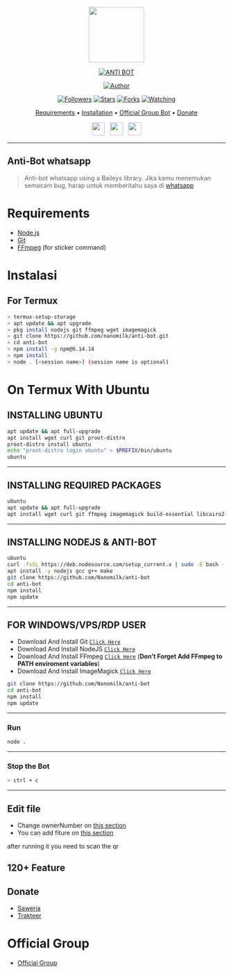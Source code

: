<p align="center">
<img src="https://media1.giphy.com/media/tXwHTbQuyjo1q/giphy.gif" width="128" height="128"/>


</p>
<p align="center">
<a href="#"><img title="ANTI BOT" src="https://img.shields.io/badge/ANTI BOT-green?colorA=%23ff0000&colorB=%23017e40&style=for-the-badge"></a>
</p>
<p align="center">
<a href="https://github.com/nanomilk/anti-bot"><img title="Author" src="https://img.shields.io/badge/Author-Nanomilk-red.svg?style=for-the-badge&logo=github"></a>
</p>
<p align="center">
<a href="https://github.com/nanomilk/anti-bot"><img title="Followers" src="https://img.shields.io/github/followers/nanomilk?color=blue&style=flat-square"></a>
<a href="https://github.com/nanomilk/anti-bot"><img title="Stars" src="https://img.shields.io/github/stars/nanomilk/anti-bot?color=red&style=flat-square"></a>
<a href="https://github.com/nanomilk/anti-bot/network/members"><img title="Forks" src="https://img.shields.io/github/forks/nanomilk/anti-bot?color=red&style=flat-square"></a>
<a href="https://github.com/nanomilk/anti-bot/watchers"><img title="Watching" src="https://img.shields.io/github/watchers/nanomilk/anti-bot?label=Watchers&color=blue&style=flat-square"></a>
</p>

<p align="center">
  <a href="https://github.com/nanomilk/anti-bot#requirements">Requirements</a> •
  <a href="https://github.com/nanomilk/anti-bot#instalasi">Installation</a> •
  <a href="https://github.com/nanomilk/anti-bot#Official-Group"> Official Group Bot</a> •
  <a href="https://github.com/nanomilk/anti-bot#donate">Donate</a>

<p align='center'>
   <a href="https://instagram.com/ghost19_ui"><img height="30" src="https://github.com/TobyG74/TobyG74/blob/main/instagram.jpg?raw=true"></a>&nbsp;&nbsp;
   <a href="https://www.facebook.com/rashidsire"><img height="30" src="https://github.com/TobyG74/TobyG74/blob/main/facebook.png?raw=true"></a>&nbsp;&nbsp;
   <a href="https://wa.me/6282331033919?text=hello"><img height="30" src="https://encrypted-tbn0.gstatic.com/images?q=tbn:ANd9GcRBc_3WgZjWOtqdKZQbdkxUl5A31GZ_YC35zQ&usqp=CAU"></a>
</P>
</p>
</div>


---

## Anti-Bot whatsapp 
> Anti-bot whatsapp using a Baileys library. Jika kamu menemukan semacam bug, harap untuk memberitahu saya di [whatsapp](https://wa.me/6282331033919?text?=)
>
>

# Requirements
* [Node.js](https://nodejs.org/en/)
* [Git](https://git-scm.com/downloads)
* [FFmpeg](https://github.com/BtbN/FFmpeg-Builds/releases/download/autobuild-2020-12-08-13-03/ffmpeg-n4.3.1-26-gca55240b8c-win64-gpl-4.3.zip) (for sticker command)

# Instalasi

## For Termux
```bash
> termux-setup-storage
> apt update && apt upgrade
> pkg install nodejs git ffmpeg wget imagemagick
> git clone https://github.com/nanomilk/anti-bot.git
> cd anti-bot
> npm install -g npm@6.14.14
> npm install
> node . [<session name>] (session name is optional)
```
# On Termux With Ubuntu

## INSTALLING UBUNTU 

```bash
apt update && apt full-upgrade
apt install wget curl git proot-distro
proot-distro install ubuntu
echo "proot-distro login ubuntu" > $PREFIX/bin/ubuntu
ubuntu
```
---------

## INSTALLING REQUIRED PACKAGES 

```bash
ubuntu
apt update && apt full-upgrade
apt install wget curl git ffmpeg imagemagick build-essential libcairo2-dev libpango1.0-dev libjpeg-dev libgif-dev librsvg2-dev dbus-x11 ffmpeg2theora ffmpegfs ffmpegthumbnailer ffmpegthumbnailer-dbg ffmpegthumbs libavcodec-dev libavcodec-extra libavcodec-extra58 libavdevice-dev libavdevice58 libavfilter-dev libavfilter-extra libavfilter-extra7 libavformat-dev libavformat58 libavifile-0.7-bin libavifile-0.7-common libavifile-0.7c2 libavresample-dev libavresample4 libavutil-dev libavutil56 libpostproc-dev libpostproc55 graphicsmagick graphicsmagick-dbg graphicsmagick-imagemagick-compat graphicsmagick-libmagick-dev-compat groff imagemagick-6.q16hdri imagemagick-common libchart-gnuplot-perl libgraphics-magick-perl libgraphicsmagick++-q16-12 libgraphicsmagick++1-dev
```

---------

## INSTALLING NODEJS & ANTI-BOT 

```bash
ubuntu
curl -fsSL https://deb.nodesource.com/setup_current.x | sudo -E bash -
apt install -y nodejs gcc g++ make
git clone https://github.com/Nanomilk/anti-bot
cd anti-bot
npm install
npm update
```

---------

## FOR WINDOWS/VPS/RDP USER

* Download And Install Git [`Click Here`](https://git-scm.com/downloads)
* Download And Install NodeJS [`Click Here`](https://nodejs.org/en/download)
* Download And Install FFmpeg [`Click Here`](https://ffmpeg.org/download.html) (**Don't Forget Add FFmpeg to PATH enviroment variables**)
* Download And Install ImageMagick [`Click Here`](https://imagemagick.org/script/download.php)

```bash
git clone https://github.com/Nanomilk/anti-bot
cd anti-bot
npm install
npm update
```

---------

### Run

```bash
node .
```

---------
### Stop the Bot

```bash
> ctrl + c
```
--------
## Edit file
- Change ownerNumber on [this section](https://github.com/NanoMilk/anti-bot/blob/dff93e2bc717ada217883e906ff3ec1d992cbf9d/config.js#L6)
- You can add fiture on [this section](https://github.com/nanomilk/anti-bot/tree/main/plugins)


after running it you need to scan the qr

## 120+ Feature

## Donate
- [Saweria](https://saweria.co/nightsleep1)
- [Trakteer](https://trakteer.id/nightsleep1)

# Official Group
- [Official Group](https://chat.whatsapp.com/ILrO3rqLbCO3x4iqyaiNuc)

